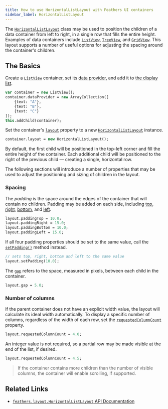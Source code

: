 ```yaml
---
title: How to use HorizontalListLayout with Feathers UI containers
sidebar_label: HorizontalListLayout
---
```


The [`HorizontalListLayout`](https://api.feathersui.com/current/feathers/layout/HorizontalListLayout.html) class may be used to position the children of a data container from left to right, in a single row that fills the entire height. Examples of data containers include [`ListView`](./list-view), [`TreeView`](./tree-view.md), and [`GridView`](./grid-view.md). This layout supports a number of useful options for adjusting the spacing around the container's children.

## The Basics

Create a [`ListView`](./list-view.md) container, set its [data provider](./data-collections.md), and add it to [the display list](https://books.openfl.org/openfl-developers-guide/display-programming/basics-of-display-programming.html).

```hx
var container = new ListView();
container.dataProvider = new ArrayCollection([
    {text: "A"},
    {text: "B"},
    {text: "C"}
]);
this.addChild(container);
```

Set the container's [`layout`](https://api.feathersui.com/current/feathers/layout/feathers/controls/ListView.html#layout) property to a new [`HorizontalListLayout`](https://api.feathersui.com/current/feathers/layout/HorizontalListLayout.html) instance.

```hx
container.layout = new HorizontalListLayout();
```

By default, the first child will be positioned in the top-left corner and fill the entire height of the container. Each additional child will be positioned to the right of the previous child — creating a single, horizontal row.

The following sections will introduce a number of properties that may be used to adjust the positioning and sizing of children in the layout.

### Spacing

The _padding_ is the space around the edges of the container that will contain no children. Padding may be added on each side, including [top](https://api.feathersui.com/current/feathers/layout/HorizontalListLayout.html#paddingTop), [right](https://api.feathersui.com/current/feathers/layout/HorizontalListLayout.html#paddingRight), [bottom](https://api.feathersui.com/current/feathers/layout/HorizontalListLayout.html#paddingBottom), and [left](https://api.feathersui.com/current/feathers/layout/HorizontalListLayout.html#paddingLeft).

```hx
layout.paddingTop = 10.0;
layout.paddingRight = 15.0;
layout.paddingBottom = 10.0;
layout.paddingLeft = 15.0;
```

If all four padding properties should be set to the same value, call the [`setPadding()`](https://api.feathersui.com/current/feathers/layout/HorizontalListLayout.html#setPadding) method instead.

```hx
// sets top, right, bottom and left to the same value
layout.setPadding(10.0);
```

The [`gap`](https://api.feathersui.com/current/feathers/layout/HorizontalListLayout.html#gap) refers to the space, measured in pixels, between each child in the container.

```hx
layout.gap = 5.0;
```

### Number of columns

If the parent container does not have an explicit width value, the layout will calculate its ideal width automatically. To display a specific number of columns, regardless of the width of each row, set the [`requestedColumnCount`](https://api.feathersui.com/current/feathers/layout/HorizontalListLayout.html#requestedColumnCount) property.

```hx
layout.requestedColumnCount = 4.0;
```

An integer value is not required, so a partial row may be made visible at the end of the list, if desired.

```hx
layout.requestedColumnCount = 4.5;
```

> If the container contains more children than the number of visible columns, the container will enable scrolling, if supported.

## Related Links

- [`feathers.layout.HorizontalListLayout` API Documentation](https://api.feathersui.com/current/feathers/layout/HorizontalListLayout.html)
